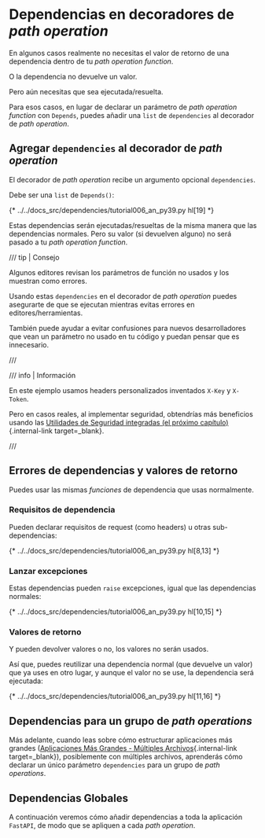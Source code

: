 # Dependencias en decoradores de *path operation*

En algunos casos realmente no necesitas el valor de retorno de una dependencia dentro de tu *path operation function*.

O la dependencia no devuelve un valor.

Pero aún necesitas que sea ejecutada/resuelta.

Para esos casos, en lugar de declarar un parámetro de *path operation function* con `Depends`, puedes añadir una `list` de `dependencies` al decorador de *path operation*.

## Agregar `dependencies` al decorador de *path operation*

El decorador de *path operation* recibe un argumento opcional `dependencies`.

Debe ser una `list` de `Depends()`:

{* ../../docs_src/dependencies/tutorial006_an_py39.py hl[19] *}

Estas dependencias serán ejecutadas/resueltas de la misma manera que las dependencias normales. Pero su valor (si devuelven alguno) no será pasado a tu *path operation function*.

/// tip | Consejo

Algunos editores revisan los parámetros de función no usados y los muestran como errores.

Usando estas `dependencies` en el decorador de *path operation* puedes asegurarte de que se ejecutan mientras evitas errores en editores/herramientas.

También puede ayudar a evitar confusiones para nuevos desarrolladores que vean un parámetro no usado en tu código y puedan pensar que es innecesario.

///

/// info | Información

En este ejemplo usamos headers personalizados inventados `X-Key` y `X-Token`.

Pero en casos reales, al implementar seguridad, obtendrías más beneficios usando las [Utilidades de Seguridad integradas (el próximo capítulo)](../security/index.md){.internal-link target=_blank}.

///

## Errores de dependencias y valores de retorno

Puedes usar las mismas *funciones* de dependencia que usas normalmente.

### Requisitos de dependencia

Pueden declarar requisitos de request (como headers) u otras sub-dependencias:

{* ../../docs_src/dependencies/tutorial006_an_py39.py hl[8,13] *}

### Lanzar excepciones

Estas dependencias pueden `raise` excepciones, igual que las dependencias normales:

{* ../../docs_src/dependencies/tutorial006_an_py39.py hl[10,15] *}

### Valores de retorno

Y pueden devolver valores o no, los valores no serán usados.

Así que, puedes reutilizar una dependencia normal (que devuelve un valor) que ya uses en otro lugar, y aunque el valor no se use, la dependencia será ejecutada:

{* ../../docs_src/dependencies/tutorial006_an_py39.py hl[11,16] *}

## Dependencias para un grupo de *path operations*

Más adelante, cuando leas sobre cómo estructurar aplicaciones más grandes ([Aplicaciones Más Grandes - Múltiples Archivos](../../tutorial/bigger-applications.md){.internal-link target=_blank}), posiblemente con múltiples archivos, aprenderás cómo declarar un único parámetro `dependencies` para un grupo de *path operations*.

## Dependencias Globales

A continuación veremos cómo añadir dependencias a toda la aplicación `FastAPI`, de modo que se apliquen a cada *path operation*.
